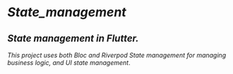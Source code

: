 # _State_management_
## _State management in Flutter._

 _This project uses both Bloc and Riverpod State management for managing business logic, and UI state management_.
